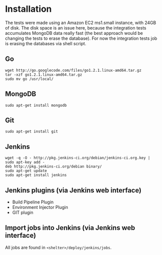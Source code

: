 Installation
============

The tests were made using an Amazon EC2 ms1.small instance, with 24GB of disk. The disk
space is an issue here, because the integration tests accumulates MongoDB data really fast
(the best approach would be changing the tests to erase the database). For now the
integration tests job is erasing the databases via shell script.

## Go

```
wget http://go.googlecode.com/files/go1.2.1.linux-amd64.tar.gz
tar -xzf go1.2.1.linux-amd64.tar.gz
sudo mv go /usr/local/
```

## MongoDB

```
sudo apt-get install mongodb
```

## Git

```
sudo apt-get install git
```

## Jenkins

```
wget -q -O - http://pkg.jenkins-ci.org/debian/jenkins-ci.org.key | sudo apt-key add -
deb http://pkg.jenkins-ci.org/debian binary/
sudo apt-get update
sudo apt-get install jenkins
```

## Jenkins plugins (via Jenkins web interface)

* Build Pipeline Plugin
* Environment Injector Plugin
* GIT plugin

## Import jobs into Jenkins (via Jenkins web interface)

All jobs are found in `<shelter>/deploy/jenkins/jobs`.